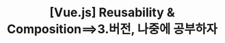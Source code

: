 ---
layout: single
title:  "[Vue.js] Reusability & Composition==>3.버전, 나중에 공부하자"
categories: Vue
tag: [Vue]
toc: true
author_profile: false
sidebar:
    nav: "docs"
search: true   # 검색설정
---
